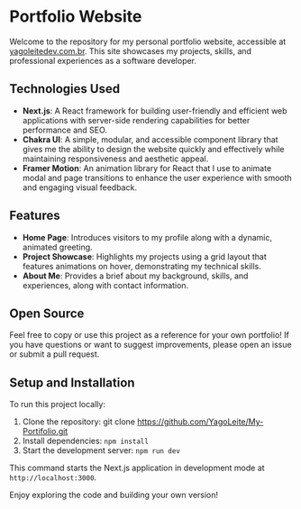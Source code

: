 # Portfolio Website

Welcome to the repository for my personal portfolio website, accessible at [yagoleitedev.com.br](https://www.yagoleitedev.com.br). This site showcases my projects, skills, and professional experiences as a software developer.

## Technologies Used

- **Next.js**: A React framework for building user-friendly and efficient web applications with server-side rendering capabilities for better performance and SEO.
- **Chakra UI**: A simple, modular, and accessible component library that gives me the ability to design the website quickly and effectively while maintaining responsiveness and aesthetic appeal.
- **Framer Motion**: An animation library for React that I use to animate modal and page transitions to enhance the user experience with smooth and engaging visual feedback.

## Features

- **Home Page**: Introduces visitors to my profile along with a dynamic, animated greeting.
- **Project Showcase**: Highlights my projects using a grid layout that features animations on hover, demonstrating my technical skills.
- **About Me**: Provides a brief about my background, skills, and experiences, along with contact information.

## Open Source

Feel free to copy or use this project as a reference for your own portfolio! If you have questions or want to suggest improvements, please open an issue or submit a pull request.

## Setup and Installation

To run this project locally:

1. Clone the repository: git clone https://github.com/YagoLeite/My-Portifolio.git
2. Install dependencies: `npm install`
3. Start the development server: `npm run dev`


This command starts the Next.js application in development mode at `http://localhost:3000`.

Enjoy exploring the code and building your own version!
